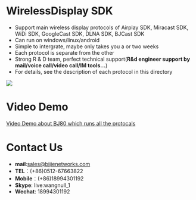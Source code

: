 # WirelessDisplay SDK

* Support main wireless display protocols of Airplay SDK, Miracast SDK, WiDi SDK, GoogleCast SDK, DLNA SDK, BJCast SDK
* Can run on windows/linux/android
* Simple to intergrate, maybe only takes you a or two weeks
* Each protocol is separate from the other
* Strong R & D team, perfect technical support(**R&d engineer support by mail/voice call/video call/IM tools...**)
* For details, see the description of each protocol in this directory

![](https://github.com/WirelessPresentation/WirelessDisplay-SDK/blob/main/zimg/all%20protocals.png)

# Video Demo
[Video Demo about BJ80 which runs all the protocals](https://youtu.be/vj5lItw1W1c)

# Contact Us
* **mail**:[sales@bijienetworks.com](mailto:sales@bijienetworks.com)
* **TEL**：(+86)0512-67663822
* **Mobile**：(+86)18994301192
* **Skype**: live:wangnull_1
* **Wechat**: 18994301192


